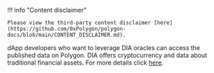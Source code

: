 !!! info "Content disclaimer"

    Please view the third-party content disclaimer [here](https://github.com/0xPolygon/polygon-docs/blob/main/CONTENT_DISCLAIMER.md).

dApp developers who want to leverage DIA oracles can access the published data on Polygon. DIA offers cryptocurrency and data about traditional financial assets. For more details click [here](https://github.com/diadata-org/diadata/blob/master/documentation/oracle-documentation/matic.md).
